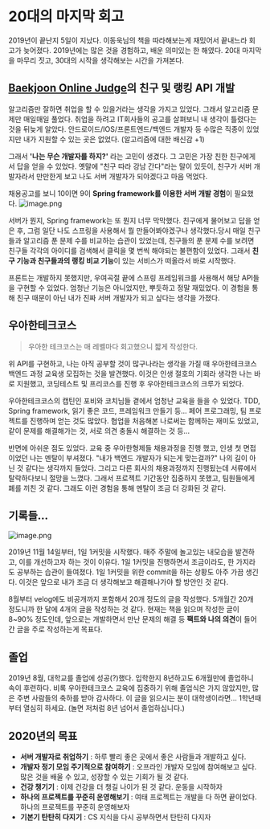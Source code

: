 # 20대의 마지막 회고
2019년이 끝난지 5일이 지났다. 이동욱님의 책을 따라해보는게 재밌어서 끝내느라 회고가 늦어졌다.
2019년에는 많은 것을 경험하고, 배운 의미있는 한 해였다.
20대 마지막을 마무리 짓고, 30대의 시작을 생각해보는 시간을 가져본다. 


## [Baekjoon Online Judge](https://www.acmicpc.net/)의 친구 및 랭킹 API 개발

알고리즘만 잘하면 취업을 할 수 있을거라는 생각을 가지고 있었다. 그래서 알고리즘 문제만 매일매일 풀었다.
취업을 하려고 IT회사들의 공고를 살펴보니 내 생각이 틀렸다는 것을 뒤늦게 알았다. 안드로이드/IOS/프론트엔드/백엔드 개발자 등 수많은 직종이 있었지만 내가 지원할 수 있는 곳은 없었다. (알고리즘에 대한 배신감 +1)

그래서 **'나는 무슨 개발자를 하지?'** 라는 고민이 생겼다.
그 고민은 가장 친한 친구에게서 답을 얻을 수 있었다. 옛말에 "친구 따라 강남 간다"라는 말이 있듯이, 친구가 서버 개발자라서 만만한게 보고 나도 서버 개발자가 되야겠다고 마음 먹었다.

채용공고를 보니 10이면 9이 **Spring framework를 이용한 서버 개발 경험**이 필요했다. 
![image.png](https://images.velog.io/post-images/conatuseus/e4334a10-2fa4-11ea-b9b9-8539e36b6f66/image.png)

서버가 뭔지, Spring framework는 또 뭔지 너무 막막했다.
친구에게 물어보고 답을 얻은 후, 그럼 일단 나도 스프링을 사용해서 뭘 만들어봐야겠구나 생각했다.당시 매일 친구들과 알고리즘 푼 문제 수를 비교하는 습관이 있었는데, 친구들의 푼 문제 수를 보려면 친구들 각각의 아이디를 검색해서 클릭을 몇 번씩 해야되는 불편함이 있었다. 그래서 **친구 기능과 친구들과의 랭킹 비교 기능**이 있는 서비스가 떠올라서 바로 시작했다.

프론트는 개발하지 못했지만, 우여곡절 끝에 스프링 프레임워크를 사용해서 해당 API들을 구현할 수 있었다. 엄청난 기능은 아니었지만, 뿌듯하고 정말 재밌었다. 이 경험을 통해 친구 때문이 아닌 내가 진짜 서버 개발자가 되고 싶다는 생각을 가졌다.

## 우아한테크코스
> 우아한 테크코스는 매 레벨마다 회고했으니 짧게 작성한다.

위 API를 구현하고, 나는 아직 공부할 것이 많구나라는 생각을 가질 때 우아한테크코스 백엔드 과정 교육생 모집하는 것을 발견했다. 이것은 인생 절호의 기회라 생각한 나는 바로 지원했고, 코딩테스트 및 프리코스를 진행 후 우아한테크코스의 크루가 되었다.

우아한테크코스의 캡틴인 포비와 코치님들 곁에서 엄청난 교육을 들을 수 있었다. TDD, Spring framework, 읽기 좋은 코드, 프레임워크 만들기 등...
페어 프로그래밍, 팀 프로젝트를 진행하며 얻는 것도 많았다. 협업을 처음해본 나로써는 함께하는 재미도 있었고, 같이 문제를 해결해가는 것, 서로 의견 충돌시 해결하는 것 등...

반면에 아쉬운 점도 있었다. 교육 중 우아한형제들 채용과정을 진행 했고, 인생 첫 면접이었던 나는 멘탈이 부셔졌다. "내가 백엔드 개발자가 되는게 맞는걸까?" 나의 길이 아닌 것 같다는 생각까지 들었다. 그리고 다른 회사의 채용과정까지 진행됬는데 서류에서 탈락하다보니 절망을 느꼈다. 그래서 프로젝트 기간동안 집중하지 못했고, 팀원들에게 폐를 끼친 것 같다.
그래도 이런 경험을 통해 멘탈이 조금 더 강화된 것 같다.

## 기록들...

![image.png](https://images.velog.io/post-images/conatuseus/b3792bf0-2faa-11ea-9fe9-4b8953092a7b/image.png)

2019년 11월 14일부터, 1일 1커밋을 시작했다. 매주 주말에 놀고있는 내모습을 발견하고, 이를 개선하고자 하는 것이 이유다. 1일 1커밋을 진행하면서 조금이라도, 한 가지라도 공부하는 습관이 들여졌다.
1일 1커밋을 위한 commit을 하는 상황도 아주 가끔 생긴다. 이것은 앞으로 내가 조금 더 생각해보고 해결해나가야 할 방안인 것 같다.

8월부터 velog에도 비공개까지 포함해서 20개 정도의 글을 작성했다. 5개월간 20개 정도니까 한 달에 4개의 글을 작성하는 것 같다.
현재는 책을 읽으며 작성한 글이 8~90% 정도인데, 앞으로는 개발하면서 만난 문제의 해결 등 **팩트와 나의 의견**이 들어간 글을 주로 작성하는게 목표다.

## 졸업
2019년 8월, 대학교를 졸업에 성공(?)했다. 입학한지 8년하고도 6개월만에 졸업하니 속이 후련하다.
비록 우아한테크코스 교육에 집중하기 위해 졸업식은 가지 않았지만, 많은 주변 사람들의 축하를 받아 감사하다. 이 글을 읽으시는 분이 대학생이라면... 1학년때부터 열심히 하세요. (놀면 저처럼 8년 넘어서 졸업하십니다.)

## 2020년의 목표
- **서버 개발자로 취업하기**
: 하루 빨리 좋은 곳에서 좋은 사람들과 개발하고 싶다.
- **개발자 정기 모임 주기적으로 참여하기**
: 오프라인 개발자 모임에 참여해보고 싶다. 많은 것을 배울 수 있고, 성장할 수 있는 기회가 될 것 같다.
- **건강 챙기기**
: 이제 건강을 더 챙길 나이가 된 것 같다. 운동을 시작하자
- **하나의 프로젝트를 꾸준히 운영해보기**
: 여태 프로젝트는 개발을 다 하면 끝이었다. 하나의 프로젝트를 꾸준히 운영해보자
- **기본기 탄탄히 다지기**
: CS 지식을 다시 공부하면서 탄탄히 다지자
